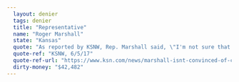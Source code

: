 ```yaml
---
  layout: denier
  tags: denier
  title: "Representative"
  name: "Roger Marshall"
  state: "Kansas"
  quote: "As reported by KSNW, Rep. Marshall said, \"I'm not sure that there is even climate change … I think it's something that we should continue to study and make sure our ecology continues to improve.\""
  quote-ref: "KSNW, 6/5/17"
  quote-ref-url: "https://www.ksn.com/news/marshall-isnt-convinced-of-climate-change/898602113"
  dirty-money: "$42,482"
---
```

